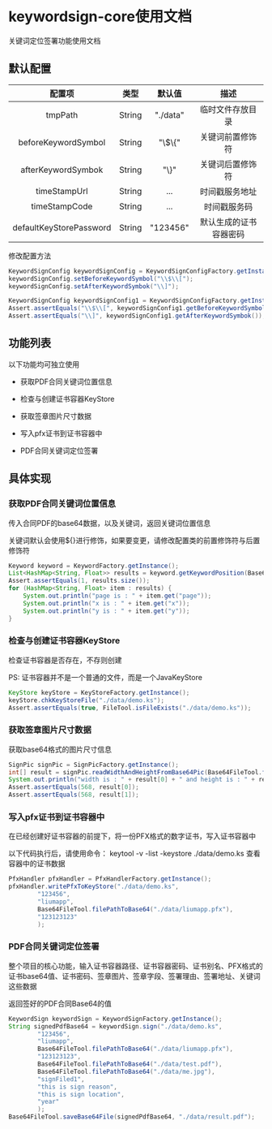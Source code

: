 # keywordsign-core使用文档

关键词定位签署功能使用文档

## 默认配置

配置项 | 类型 | 默认值 | 描述
 :-:  | :-: | :-: | :-:
tmpPath | String | "./data" | 临时文件存放目录
beforeKeywordSymbol | String | "\\$\\{" | 关键词前置修饰符
afterKeywordSymbok | String | "\\}" | 关键词后置修饰符
timeStampUrl | String | ... | 时间戳服务地址
timeStampCode | String | ... | 时间戳服务码
defaultKeyStorePassword | String | "123456" | 默认生成的证书容器密码

修改配置方法

````java
KeywordSignConfig keywordSignConfig = KeywordSignConfigFactory.getInstance();
keywordSignConfig.setBeforeKeywordSymbol("\\$\\[");
keywordSignConfig.setAfterKeywordSymbok("\\]");

KeywordSignConfig keywordSignConfig1 = KeywordSignConfigFactory.getInstance();
Assert.assertEquals("\\$\\[", keywordSignConfig1.getBeforeKeywordSymbol());
Assert.assertEquals("\\]", keywordSignConfig1.getAfterKeywordSymbok());
````

## 功能列表

以下功能均可独立使用

* 获取PDF合同关键词位置信息

* 检查与创建证书容器KeyStore

* 获取签章图片尺寸数据

* 写入pfx证书到证书容器中

* PDF合同关键词定位签署

## 具体实现

### 获取PDF合同关键词位置信息

传入合同PDF的base64数据，以及关键词，返回关键词位置信息

关键词默认会使用${}进行修饰，如果要变更，请修改配置类的前置修饰符与后置修饰符

````java
Keyword keyword = KeywordFactory.getInstance();
List<HashMap<String, Float>> results = keyword.getKeywordPosition(Base64FileTool.filePathToBase64("./data/test.pdf"), "year");
Assert.assertEquals(1, results.size());
for (HashMap<String, Float> item : results) {
    System.out.println("page is : " + item.get("page"));
    System.out.println("x is : " + item.get("x"));
    System.out.println("y is : " + item.get("y"));
}
````

### 检查与创建证书容器KeyStore

检查证书容器是否存在，不存则创建

PS: 证书容器并不是一个普通的文件，而是一个JavaKeyStore

````java
KeyStore keyStore = KeyStoreFactory.getInstance();
keyStore.chkKeyStoreFile("./data/demo.ks");
Assert.assertEquals(true, FileTool.isFileExists("./data/demo.ks"));
````

### 获取签章图片尺寸数据

获取base64格式的图片尺寸信息

````java
SignPic signPic = SignPicFactory.getInstance();
int[] result = signPic.readWidthAndHeightFromBase64Pic(Base64FileTool.filePathToBase64("./data/me.jpg"));
System.out.println("width is : " + result[0] + " and height is : " + result[1]);
Assert.assertEquals(568, result[0]);
Assert.assertEquals(568, result[1]);
````

### 写入pfx证书到证书容器中

在已经创建好证书容器的前提下，将一份PFX格式的数字证书，写入证书容器中

以下代码执行后，请使用命令： keytool -v -list -keystore ./data/demo.ks 查看容器中的证书数据

````java
PfxHandler pfxHandler = PfxHandlerFactory.getInstance();
pfxHandler.writePfxToKeyStore("./data/demo.ks",
        "123456",
        "liumapp",
        Base64FileTool.filePathToBase64("./data/liumapp.pfx"),
        "123123123"
        );
````

### PDF合同关键词定位签署

整个项目的核心功能，输入证书容器路径、证书容器密码、证书别名、PFX格式的证书base64值、证书密码、签章图片、签章字段、签署理由、签署地址、关键词这些数据

返回签好的PDF合同Base64的值

````java
KeywordSign keywordSign = KeywordSignFactory.getInstance();
String signedPdfBase64 = keywordSign.sign("./data/demo.ks",
        "123456",
        "liumapp",
        Base64FileTool.filePathToBase64("./data/liumapp.pfx"),
        "123123123",
        Base64FileTool.filePathToBase64("./data/test.pdf"),
        Base64FileTool.filePathToBase64("./data/me.jpg"),
        "signFiled1",
        "this is sign reason",
        "this is sign location",
        "year"
        );
Base64FileTool.saveBase64File(signedPdfBase64, "./data/result.pdf");
````